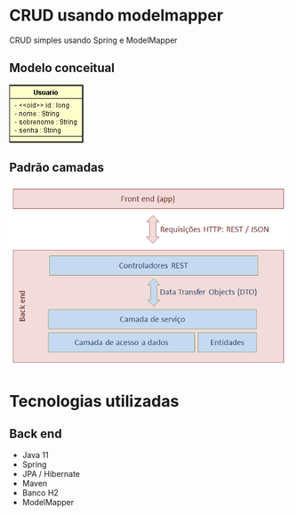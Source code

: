 # CRUD usando modelmapper

CRUD simples usando Spring e ModelMapper

## Modelo conceitual
![Modelo Conceitual](https://github.com/igor-lourenco/modelmapper-crud/blob/main/images/Screenshot_1.png)

## Padrão camadas
![Modelo Conceitual](https://github.com/igor-lourenco/projeto-spring-react-vendas/blob/main/frontend/src/assets/img/padrao_camadas.png)

# Tecnologias utilizadas

## Back end
- Java 11
- Spring 
- JPA / Hibernate
- Maven
- Banco H2
- ModelMapper

